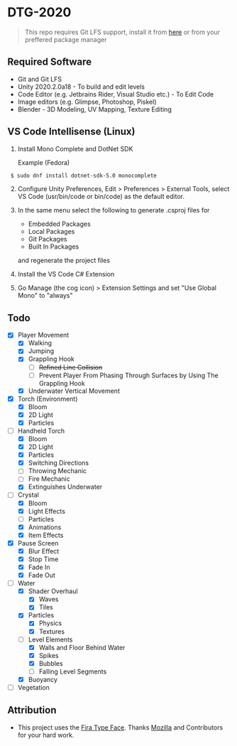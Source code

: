 # DTG-2020
> This repo requires Git LFS support, install it from [here](https://git-lfs.github.com/) or from your preffered package manager
## Required Software
 - Git and Git LFS
 - Unity 2020.2.0a18 - To build and edit levels
 - Code Editor (e.g. Jetbrains Rider, Visual Studio etc.) - To Edit Code
 - Image editors (e.g. Glimpse, Photoshop, Piskel)
 - Blender - 3D Modeling, UV Mapping, Texture Editing

## VS Code Intellisense (Linux)
1. Install Mono Complete and DotNet SDK

	Example (Fedora)
```bash
 $ sudo dnf install dotnet-sdk-5.0 monocomplete
```
2. Configure Unity Preferences, Edit > Preferences > External Tools,
	select VS Code (usr/bin/code or bin/code) as the default editor.
3. In the same menu select the following to generate .csproj files for
	- Embedded Packages
	- Local Packages
	- Git Packages
	- Built In Packages
	
	and regenerate the project files
4. Install the VS Code C# Extension
5. Go Manage (the cog icon) > Extension Settings and set "Use Global Mono" to "always"

## Todo
- [x] Player Movement
	- [x] Walking
	- [x] Jumping
	- [x] Grappling Hook
		- [ ] ~~Refined Line Collision~~
		- [ ] Prevent Player From Phasing Through Surfaces by Using The Grappling Hook
	- [x] Underwater Vertical Movement
- [x] Torch (Environment)
	- [x] Bloom
	- [x] 2D Light
	- [x] Particles
- [ ] Handheld Torch
	- [x] Bloom
	- [x] 2D Light
	- [x] Particles
	- [x] Switching Directions
	- [ ] Throwing Mechanic
	- [ ] Fire Mechanic
	- [x] Extinguishes Underwater
- [ ] Crystal
	- [x] Bloom
	- [x] Light Effects
	- [ ] Particles
	- [x] Animations
	- [x] Item Effects
- [x] Pause Screen
	- [x] Blur Effect
	- [x] Stop Time
	- [x] Fade In
	- [x] Fade Out
- [ ] Water
	- [x] Shader Overhaul
		- [x] Waves  
		- [x] Tiles
	- [x] Particles
		- [x] Physics
		- [x] Textures
	- [ ] Level Elements
		- [x] Walls and Floor Behind Water
		- [x] Spikes
		- [x] Bubbles
		- [ ] Falling Level Segments
	- [x] Buoyancy
- [ ] Vegetation
## Attribution
- This project uses the [Fira Type Face](github.com/mozilla/Fira). Thanks [Mozilla](www.mozilla.org) and Contributors for your hard work.
